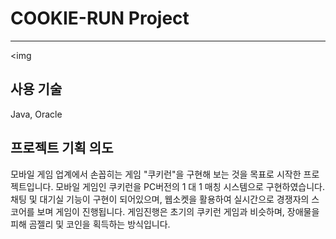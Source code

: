 # COOKIE-RUN Project 
------------
<img
## 사용 기술
Java, Oracle
## 프로젝트 기획 의도
모바일 게임 업계에서 손꼽히는 게임 "쿠키런"을 구현해 보는 것을 목표로 시작한 프로젝트입니다.
모바일 게임인 쿠키런을 PC버전의 1 대 1 매칭 시스템으로 구현하였습니다. 
채팅 및 대기실 기능이 구현이 되어있으며, 웹소켓을 활용하여 실시간으로 경쟁자의 스코어를 보며 게임이 진행됩니다. 
게임진행은 초기의 쿠키런 게임과 비슷하며, 장애물을 피해 곰젤리 및 코인을 획득하는 방식입니다.
